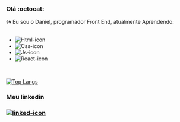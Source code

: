 ### Olá :octocat:
:cyclone::cyclone:
Eu sou o Daniel, programador Front End, atualmente Aprendendo:
<br>
<br>
- <img src="https://img.shields.io/badge/HTML5-E34F26?style=for-the-badge&logo=html5&logoColor=white" alt="Html-icon"/>
- <img src="https://img.shields.io/badge/CSS3-1572B6?style=for-the-badge&logo=css3&logoColor=white" alt="Css-icon"/>
- <img src="https://img.shields.io/badge/JavaScript-F7DF1E?style=for-the-badge&logo=javascript&logoColor=black" alt="Js-icon"/>
- <img src="https://img.shields.io/badge/React-20232A?style=for-the-badge&logo=react&logoColor=61DAFB" alt="React-icon"/>
<br>

[![Top Langs](https://github-readme-stats.vercel.app/api/top-langs/?username=DaniAlves27)](https://github.com/anuraghazra/github-readme-stats)


<h3>Meu linkedin<h3> 
<a href="https://www.linkedin.com/in/daniel-alves-89bb15222/"> <img src="https://img.shields.io/badge/LinkedIn-0077B5?style=for-the-badge&logo=linkedin&logoColor=white" alt="linked-icon"/>
</a>


